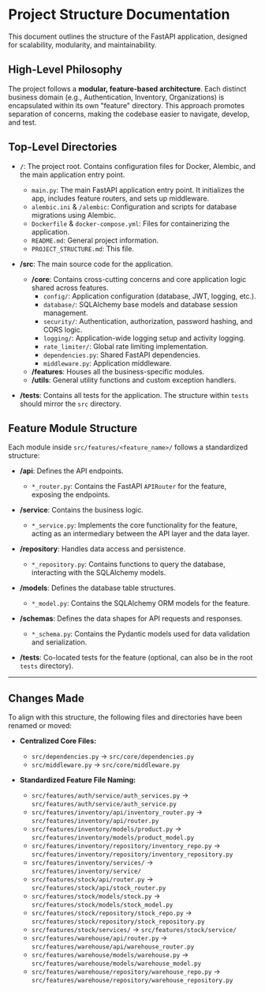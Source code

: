 # Project Structure Documentation

This document outlines the structure of the FastAPI application, designed for scalability, modularity, and maintainability.

## High-Level Philosophy

The project follows a **modular, feature-based architecture**. Each distinct business domain (e.g., Authentication, Inventory, Organizations) is encapsulated within its own "feature" directory. This approach promotes separation of concerns, making the codebase easier to navigate, develop, and test.

## Top-Level Directories

- **`/`**: The project root. Contains configuration files for Docker, Alembic, and the main application entry point.
  - `main.py`: The main FastAPI application entry point. It initializes the app, includes feature routers, and sets up middleware.
  - `alembic.ini` & `/alembic`: Configuration and scripts for database migrations using Alembic.
  - `Dockerfile` & `docker-compose.yml`: Files for containerizing the application.
  - `README.md`: General project information.
  - `PROJECT_STRUCTURE.md`: This file.

- **/src**: The main source code for the application.
  - **/core**: Contains cross-cutting concerns and core application logic shared across features.
    - `config/`: Application configuration (database, JWT, logging, etc.).
    - `database/`: SQLAlchemy base models and database session management.
    - `security/`: Authentication, authorization, password hashing, and CORS logic.
    - `logging/`: Application-wide logging setup and activity logging.
    - `rate_limiter/`: Global rate limiting implementation.
    - `dependencies.py`: Shared FastAPI dependencies.
    - `middleware.py`: Application middleware.
  - **/features**: Houses all the business-specific modules.
  - **/utils**: General utility functions and custom exception handlers.

- **/tests**: Contains all tests for the application. The structure within `tests` should mirror the `src` directory.

## Feature Module Structure

Each module inside `src/features/<feature_name>/` follows a standardized structure:

- **/api**: Defines the API endpoints.
  - `*_router.py`: Contains the FastAPI `APIRouter` for the feature, exposing the endpoints.

- **/service**: Contains the business logic.
  - `*_service.py`: Implements the core functionality for the feature, acting as an intermediary between the API layer and the data layer.

- **/repository**: Handles data access and persistence.
  - `*_repository.py`: Contains functions to query the database, interacting with the SQLAlchemy models.

- **/models**: Defines the database table structures.
  - `*_model.py`: Contains the SQLAlchemy ORM models for the feature.

- **/schemas**: Defines the data shapes for API requests and responses.
  - `*_schema.py`: Contains the Pydantic models used for data validation and serialization.

- **/tests**: Co-located tests for the feature (optional, can also be in the root `tests` directory).

---

## Changes Made

To align with this structure, the following files and directories have been renamed or moved:

- **Centralized Core Files:**
  - `src/dependencies.py` -> `src/core/dependencies.py`
  - `src/middleware.py` -> `src/core/middleware.py`

- **Standardized Feature File Naming:**
  - `src/features/auth/service/auth_services.py` -> `src/features/auth/service/auth_service.py`
  - `src/features/inventory/api/inventory_router.py` -> `src/features/inventory/api/router.py`
  - `src/features/inventory/models/product.py` -> `src/features/inventory/models/product_model.py`
  - `src/features/inventory/repository/inventory_repo.py` -> `src/features/inventory/repository/inventory_repository.py`
  - `src/features/inventory/services/` -> `src/features/inventory/service/`
  - `src/features/stock/api/router.py` -> `src/features/stock/api/stock_router.py`
  - `src/features/stock/models/stock.py` -> `src/features/stock/models/stock_model.py`
  - `src/features/stock/repository/stock_repo.py` -> `src/features/stock/repository/stock_repository.py`
  - `src/features/stock/services/` -> `src/features/stock/service/`
  - `src/features/warehouse/api/router.py` -> `src/features/warehouse/api/warehouse_router.py`
  - `src/features/warehouse/models/warehouse.py` -> `src/features/warehouse/models/warehouse_model.py`
  - `src/features/warehouse/repository/warehouse_repo.py` -> `src/features/warehouse/repository/warehouse_repository.py`
